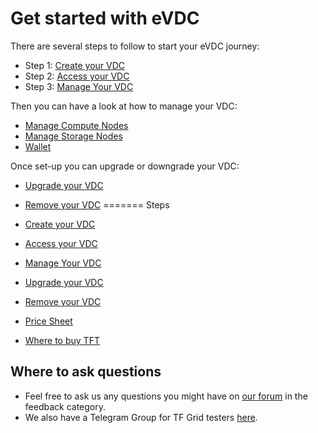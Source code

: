 # Get started with eVDC

There are several steps to follow to start your eVDC journey:

- Step 1: [Create your VDC](evdc_create)
- Step 2: [Access your VDC](evdc_access)
- Step 3: [Manage Your VDC](evdc_my_evdc)

Then you can have a look at how to manage your VDC:
- [Manage Compute Nodes](evdc_compute) 
- [Manage Storage Nodes](evdc_storage)
- [Wallet](evdc_wallet) 

Once set-up you can upgrade or downgrade your VDC:

- [Upgrade your VDC](evdc_upgrade)
- [Remove your VDC](evdc_remove)
=======
Steps

- [Create your VDC](evdc_create)
- [Access your VDC](evdc_access)
- [Manage Your VDC](evdc_my_evdc)
- [Upgrade your VDC](evdc_upgrade)
- [Remove your VDC](evdc_remove)
- [Price Sheet](evdc_pricing)
- [Where to buy TFT](buy_tft)

## Where to ask questions

- Feel free to ask us any questions you might have on [our forum](https://forum.threefold.io) in the feedback category.
- We also have a Telegram Group for TF Grid testers [here](https://t.me/joinchat/BwOvOxxgK59GmRoZ2_sM0w).